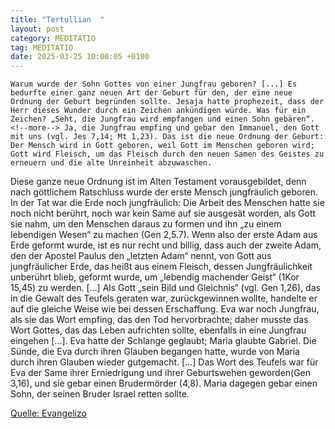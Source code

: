 ```yaml
---
title: "Tertullian  "
layout: post
category: MEDITATIO
tag: MEDITATIO
date: 2025-03-25 10:00:05 +0100
---
```

	Warum wurde der Sohn Gottes von einer Jungfrau geboren? [...] Es bedurfte einer ganz neuen Art der Geburt für den, der eine neue Ordnung der Geburt begründen sollte. Jesaja hatte prophezeit, dass der Herr dieses Wunder durch ein Zeichen ankündigen würde. Was für ein Zeichen? „Seht, die Jungfrau wird empfangen und einen Sohn gebären“.<!--more--> Ja, die Jungfrau empfing und gebar den Immanuel, den Gott mit uns (vgl. Jes 7,14; Mt 1,23). Das ist die neue Ordnung der Geburt: Der Mensch wird in Gott geboren, weil Gott im Menschen geboren wird; Gott wird Fleisch, um das Fleisch durch den neuen Samen des Geistes zu erneuern und die alte Unreinheit abzuwaschen.
 
Diese ganze neue Ordnung ist im Alten Testament vorausgebildet, denn nach göttlichem Ratschluss wurde der erste Mensch jungfräulich geboren. In der Tat war die Erde noch jungfräulich: Die Arbeit des Menschen hatte sie noch nicht berührt, noch war kein Same auf sie ausgesät worden, als Gott sie nahm, um den Menschen daraus zu formen und ihn „zu einem lebendigen Wesen“ zu machen (Gen 2,5.7). Wenn also der erste Adam aus Erde geformt wurde, ist es nur recht und billig, dass auch der zweite Adam, den der Apostel Paulus den „letzten Adam“ nennt, von Gott aus jungfräulicher Erde, das heißt aus einem Fleisch, dessen Jungfräulichkeit unberührt blieb, geformt wurde, um „lebendig machender Geist“ (1Kor 15,45) zu werden. [...]
Als Gott „sein Bild und Gleichnis“ (vgl. Gen 1,26), das in die Gewalt des Teufels geraten war, zurückgewinnen wollte, handelte er auf die gleiche Weise wie bei dessen Erschaffung. Eva war noch Jungfrau, als sie das Wort empfing, das den Tod hervorbrachte; daher musste das Wort Gottes, das das Leben aufrichten sollte, ebenfalls in eine Jungfrau eingehen [...]. Eva hatte der Schlange geglaubt; Maria glaubte Gabriel. Die Sünde, die Eva durch ihren Glauben begangen hatte, wurde von Maria durch ihren Glauben wieder gutgemacht. [...] Das Wort des Teufels war für Eva der Same ihrer Erniedrigung und ihrer Geburtswehen geworden(Gen 3,16), und sie gebar einen Brudermörder (4,8). Maria dagegen gebar einen Sohn, der seinen Bruder Israel retten sollte.


[Quelle: Evangelizo](https://evangeliumtagfuertag.org/DE/gospel)